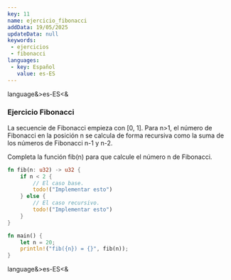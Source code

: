 ```yaml
---
key: 11
name: ejercicio_fibonacci
addData: 19/05/2025
updateData: null
keywords: 
 - ejercicios
 - fibonacci
languages:
 - key: Español
   value: es-ES
---
```

language&>es-ES<&
### Ejercicio Fibonacci

La secuencie de Fibonacci empieza con [0, 1]. Para n>1, el número de Fibonacci en la posición n se calcula de forma recursiva como la suma de los números de Fibonacci n-1 y n-2.

Completa la función fib(n) para que calcule el número n de Fibonacci.

```rust
fn fib(n: u32) -> u32 {
    if n < 2 {
        // El caso base.
        todo!("Implementar esto")
    } else {
        // El caso recursivo.
        todo!("Implementar esto")
    }
}

fn main() {
    let n = 20;
    println!("fib({n}) = {}", fib(n));
}
```
language&>es-ES<&